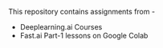 This repository contains assignments from -
* Deeplearning.ai Courses
* Fast.ai Part-1 lessons on Google Colab
